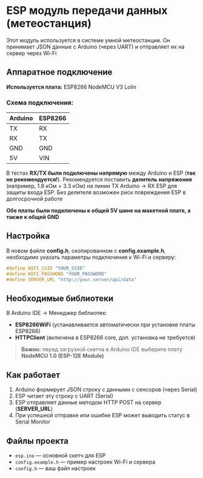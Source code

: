 # ESP модуль передачи данных (метеостанция)

Этот модуль используется в системе умной метеостанции.
Он принимает JSON данные с Arduino (через UART) и отправляет их на сервер через Wi-Fi

## Аппаратное подключение

**Используется плата:** ESP8266 NodeMCU V3 Lolin

### Схема подключения:

| Arduino | ESP8266 |
|--------|---------|
| TX     | RX      |
| RX     | TX      |
| GND    | GND     |
| 5V     | VIN     |

В тестах **RX/TX были подключены напрямую** между Arduino и ESP (**так не рекомендуется!**).
Рекомендуется поставить **делитель напряжения** (например, 1.8 кОм + 3.3 кОм) на линии TX Arduino → RX ESP для защиты входа ESP.
Без делителя возможен риск повреждения ESP в долгосрочной работе

**Обе платы были подключены к общей 5V шине на макетной плате, а также к общей GND**

## Настройка

В новом файле **config.h**, скопированном с **config.example.h**, необходимо указать параметры подключения к Wi-Fi и серверу:

```cpp
#define WIFI_SSID "YOUR_SSID"
#define WIFI_PASSWORD "YOUR_PASSWORD"
#define SERVER_URL "http://your.server/api/data"
```

## Необходимые библиотеки

В Arduino IDE → Менеджер библиотек:

- **ESP8266WiFi** (устанавливается автоматически при установке платы ESP8266)
- **HTTPClient** (включена в ESP8266 core, доп. установка не требуется)

> **Важно:** перед загрузкой скетча в Arduino IDE выберите плату **NodeMCU 1.0 (ESP-12E Module)**

## Как работает

1. Arduino формирует JSON строку с данными с сенсоров (через Serial)
2. ESP читает эту строку с UART (Serial)
3. ESP отправляет данные методом HTTP POST на сервер (**SERVER_URL**)
4. При успешной отправке или ошибке ESP может выводить статус в Serial Monitor

## Файлы проекта

- `esp.ino` — основной скетч для ESP
- `config.example.h` — пример настроек Wi-Fi и сервера
- `config.h` — ваш файл настроек